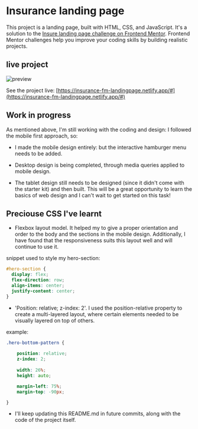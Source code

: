 # Insurance landing page
This project is a landing page, built with HTML, CSS, and JavaScript.
It's a solution to the [Insure landing page challenge on Frontend Mentor](https://www.frontendmentor.io/challenges/insure-landing-page-uTU68JV8). Frontend Mentor challenges help you improve your coding skills by building realistic projects. 

## live project

![preview](https://github.com/GiuliaDeveloper/Insurance-landing-page-coding-challenge/assets/102733762/8691b87a-8db6-4c82-9ef3-162f0764d6f5)

See the project live: [https://insurance-fm-landingpage.netlify.app/#](https://insurance-fm-landingpage.netlify.app/#)


## Work in progress

As mentioned above, I'm still working with the coding and design: I followed the mobile first approach, so:

- I made the mobile design entirely: but the interactive hamburger menu needs to be added.

- Desktop design is being completed, through media queries applied to mobile design.

- The tablet design still needs to be designed (since it didn't come with the starter kit) and then built. This will be a great opportunity to learn the basics of web design and I can't wait to get started on this task!


## Preciouse CSS I've learnt

- Flexbox layout model. It helped my to give a proper orientation and order to the body and the sections in the mobile design. Additionally, I have found that the responsiveness suits this layout well and will continue to use it.

snippet used to style my hero-section:

```css
#hero-section {
  display: flex;
  flex-direction: row;
  align-items: center;
  justify-content: center;
}
```

- 'Position: relative; z-index: 2'. I used the position-relative property to create a multi-layered layout, where certain elements needed to be visually layered on top of others.

example:

```css
.hero-bottom-pattern {
    
    position: relative;
    z-index: 2;
    
    width: 26%;
    height: auto;

    margin-left: 75%;
    margin-top: -90px;

}
```

- I'll keep updating this README.md in future commits, along with the code of the project itself.
